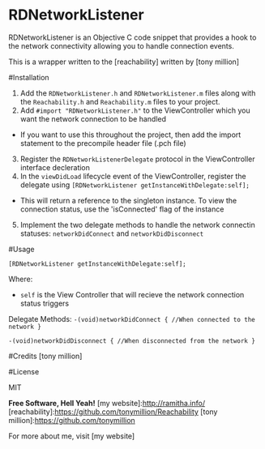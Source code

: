 # RDNetworkListener
RDNetworkListener is an Objective C code snippet that provides a hook to the network connectivity allowing you to handle connection events.

This is a wrapper written to the [reachability] written by [tony million]

#Installation

1. Add the `RDNetworkListener.h` and `RDNetworkListener.m` files along with the `Reachability.h` and `Reachability.m` files to your project.
2. Add `#import "RDNetworkListener.h"` to the ViewController which you want the network connection to be handled
 - If you want to use this throughout the project, then add the import statement to the precompile header file (.pch file)
3. Register the `RDNetworkListenerDelegate` protocol in the ViewController interface decleration
4. In the `viewDidLoad` lifecycle event of the ViewController, register the delegate using `[RDNetworkListener getInstanceWithDelegate:self];`
  - This will return a reference to the singleton instance. To view the connection status, use the 'isConnected' flag of the instance
5. Implement the two delegate methods to handle the network connectin statuses: `networkDidConnect` and `networkDidDisconnect`  


#Usage

`[RDNetworkListener getInstanceWithDelegate:self];`

Where:
- `self` is the View Controller that will recieve the network connection status triggers

Delegate Methods:
`-(void)networkDidConnect
{
    //When connected to the network
}`

`-(void)networkDidDisconnect
{
    //When disconnected from the network
}`

#Credits
[tony million]

#License

MIT


**Free Software, Hell Yeah!**
[my website]:http://ramitha.info/
[reachability]:https://github.com/tonymillion/Reachability
[tony million]:https://github.com/tonymillion

For more about me, visit [my website]
